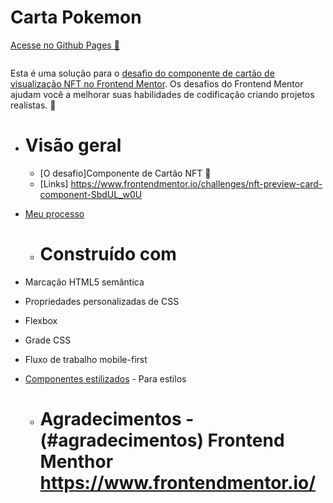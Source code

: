 # Carta Pokemon
<a href="">Acesse no Github Pages 🔗</a>

   

  <img src="">




Esta é uma solução para o [desafio do componente de cartão de visualização NFT no Frontend Mentor](https://www.frontendmentor.io/challenges/nft-preview-card-component-SbdUL_w0U). Os desafios do Frontend Mentor ajudam você a melhorar suas habilidades de codificação criando projetos realistas.
🚀


- # Visão geral
  - [O desafio]Componente de  Cartão NFT 🎯
  - [Links] https://www.frontendmentor.io/challenges/nft-preview-card-component-SbdUL_w0U
- [Meu processo](#meu-processo)
  - # Construído com
- Marcação HTML5 semântica
- Propriedades personalizadas de CSS
- Flexbox
- Grade CSS
- Fluxo de trabalho mobile-first

- [Componentes estilizados](https://styled-components.com/) - Para estilos
    - # Agradecimentos - (#agradecimentos) Frontend Menthor https://www.frontendmentor.io/
